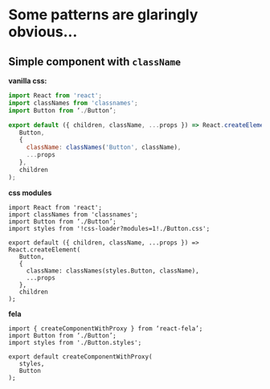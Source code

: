 # Some patterns are glaringly obvious...

## Simple component with `className`


__vanilla css:__
```js
import React from 'react';
import classNames from 'classnames';
import Button from ‘./Button’;

export default ({ children, className, ...props }) => React.createElement(
   Button,
   {
     className: classNames('Button', className),
     ...props
   },
   children
);
```

__css modules__
```
import React from 'react';
import classNames from 'classnames';
import Button from ‘./Button’;
import styles from '!css-loader?modules=1!./Button.css';

export default ({ children, className, ...props }) => React.createElement(
   Button,
   {
     className: classNames(styles.Button, className),
     ...props
   },
   children
);
```

__fela__
```
import { createComponentWithProxy } from ‘react-fela’;
import Button from ‘./Button’;
import styles from './Button.styles';

export default createComponentWithProxy(
   styles,
   Button
);
```
